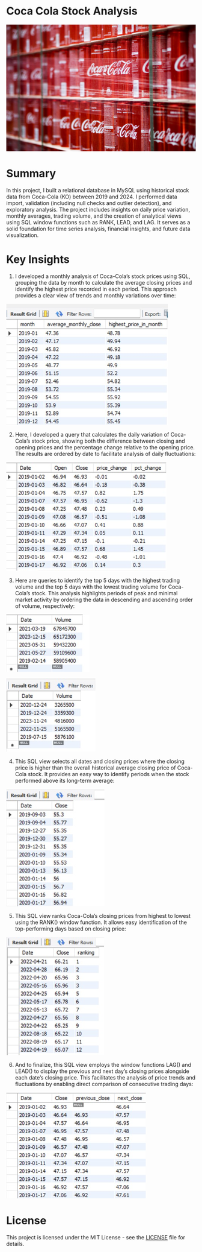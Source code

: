 # Coca Cola Stock Analysis
![Img1](https://github.com/felipe-lemos-costa/SQL-Coca-Cola-Stock-Analysis/raw/main/images/Img1.jpg)

# Summary
In this project, I built a relational database in MySQL using historical stock data from Coca-Cola (KO) between 2019 and 2024. I performed data import, validation (including null checks and outlier detection), and exploratory analysis. The project includes insights on daily price variation, monthly averages, trading volume, and the creation of analytical views using SQL window functions such as RANK, LEAD, and LAG. It serves as a solid foundation for time series analysis, financial insights, and future data visualization.

# Key Insights
1. I developed a monthly analysis of Coca-Cola’s stock prices using SQL, grouping the data by month to calculate the average closing prices and identify the highest price recorded in each period. This approach provides a clear view of trends and monthly variations over time:
   
![Img2](https://github.com/felipe-lemos-costa//SQL-Coca-Cola-Stock-Analysis/raw/main/images/Img2.jpg)

2. Here, I developed a query that calculates the daily variation of Coca-Cola’s stock price, showing both the difference between closing and opening prices and the percentage change relative to the opening price. The results are ordered by date to facilitate analysis of daily fluctuations:
   
![Img3](https://github.com/felipe-lemos-costa//SQL-Coca-Cola-Stock-Analysis/raw/main/images/Img3.jpg)

3. Here are queries to identify the top 5 days with the highest trading volume and the top 5 days with the lowest trading volume for Coca-Cola’s stock. This analysis highlights periods of peak and minimal market activity by ordering the data in descending and ascending order of volume, respectively:

![Img4](https://github.com/felipe-lemos-costa//SQL-Coca-Cola-Stock-Analysis/raw/main/images/Img4.jpg)

![Img5](https://github.com/felipe-lemos-costa//SQL-Coca-Cola-Stock-Analysis/raw/main/images/Img5.jpg)

4. This SQL view selects all dates and closing prices where the closing price is higher than the overall historical average closing price of Coca-Cola stock. It provides an easy way to identify periods when the stock performed above its long-term average:

![Img6](https://github.com/felipe-lemos-costa//SQL-Coca-Cola-Stock-Analysis/raw/main/images/Img6.jpg)

5. This SQL view ranks Coca-Cola’s closing prices from highest to lowest using the RANK() window function. It allows easy identification of the top-performing days based on closing price:

![Img7](https://github.com/felipe-lemos-costa//SQL-Coca-Cola-Stock-Analysis/raw/main/images/Img7.jpg)

6. And to finalize, this SQL view employs the window functions LAG() and LEAD() to display the previous and next day’s closing prices alongside each date’s closing price. This facilitates the analysis of price trends and fluctuations by enabling direct comparison of consecutive trading days:

![Img8](https://github.com/felipe-lemos-costa//SQL-Coca-Cola-Stock-Analysis/raw/main/images/Img8.jpg)


# License
This project is licensed under the MIT License - see the [LICENSE](LICENSE) file for details.
